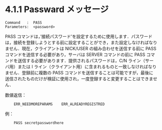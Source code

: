 # 4.1.1 Passward メッセージ

```
Command   :  PASS
Parameters:  <password>
```

PASS コマンドは，’接続パスワード’を設定するために使用します．パスワードは，接続を登録しようとする前に設定することができ，また設定しなければなりません．現在，クライアントは NICK/USER の組み合わせを送信する前に PASS コマンドを送信する必要があり，サーバは SERVER コマンドの前に PASS コマンドを送信する必要があります．提供されるパスワードは，C/N ライン（サーバ用）または I ライン（クライアント用）に含まれるものと一致しなければなりません．登録前に複数の PASS コマンドを送信することは可能ですが，最後に送信されたものだけが検証に使用され，一度登録すると変更することはできません．

数値返信：
```
    ERR_NEEDMOREPARAMS    ERR_ALREADYREGISTRED
```

例：
```
    PASS secretpasswordhere
```
